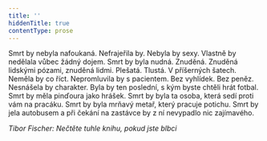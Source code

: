 ```yaml
---
title: ''
hiddenTitle: true
contentType: prose
---
```


<section>

Smrt by nebyla nafoukaná. Nefrajeřila by. Nebyla by sexy. Vlastně by nedělala vůbec žádný dojem. Smrt by byla nudná. Znuděná. Znuděná lidskými pózami, znuděná lidmi. Plešatá. Tlustá. V příšerných šatech. Neměla by co říct. Nepromluvila by s pacientem. Bez vyhlídek. Bez peněz. Nesnášela by charakter. Byla by ten poslední, s kým byste chtěli hrát fotbal. Smrt by měla pinďoura jako hrášek. Smrt by byla ta osoba, která sedí proti vám na pracáku. Smrt by byla mrňavý metař, který pracuje potichu. Smrt by jela autobusem a při čekání na zastávce by z ní nevypadlo nic zajímavého.

_Tibor Fischer: Nečtěte tuhle knihu, pokud jste blbci_

</section>
